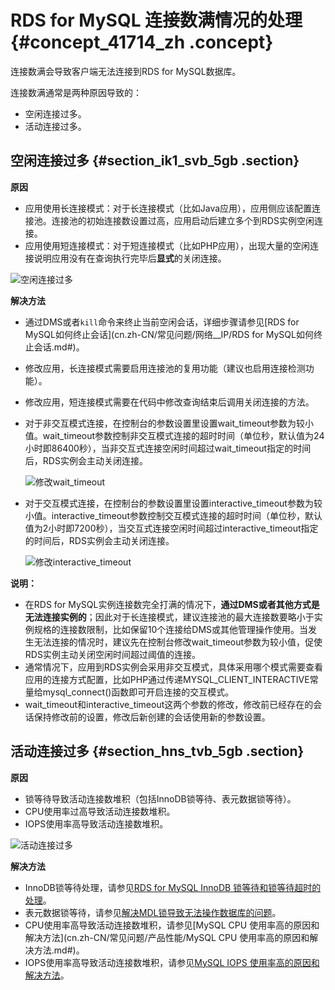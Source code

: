 # RDS for MySQL 连接数满情况的处理 {#concept_41714_zh .concept}

连接数满会导致客户端无法连接到RDS for MySQL数据库。

连接数满通常是两种原因导致的：

-   空闲连接过多。
-   活动连接过多。

## 空闲连接过多 {#section_ik1_svb_5gb .section}

 **原因**

-   应用使用长连接模式：对于长连接模式（比如Java应用），应用侧应该配置连接池。连接池的初始连接数设置过高，应用启动后建立多个到RDS实例空闲连接。
-   应用使用短连接模式：对于短连接模式（比如PHP应用），出现大量的空闲连接说明应用没有在查询执行完毕后**显式**的关闭连接。

![空闲连接过多](http://static-aliyun-doc.oss-cn-hangzhou.aliyuncs.com/assets/img/8305/155012300438821_zh-CN.png)

 **解决方法**

-   通过DMS或者`kill`命令来终止当前空闲会话，详细步骤请参见[RDS for MySQL如何终止会话](cn.zh-CN/常见问题/网络__IP/RDS for MySQL如何终止会话.md#)。
-   修改应用，长连接模式需要启用连接池的复用功能（建议也启用连接检测功能）。
-   修改应用，短连接模式需要在代码中修改查询结束后调用关闭连接的方法。
-   对于非交互模式连接，在控制台的参数设置里设置wait\_timeout参数为较小值。wait\_timeout参数控制非交互模式连接的超时时间（单位秒，默认值为24小时即86400秒），当非交互式连接空闲时间超过wait\_timeout指定的时间后，RDS实例会主动关闭连接。

    ![修改wait_timeout](http://static-aliyun-doc.oss-cn-hangzhou.aliyuncs.com/assets/img/8305/155012300438822_zh-CN.png)

-   对于交互模式连接，在控制台的参数设置里设置interactive\_timeout参数为较小值。interactive\_timeout参数控制交互模式连接的超时时间（单位秒，默认值为2小时即7200秒），当交互式连接空闲时间超过interactive\_timeout指定的时间后，RDS实例会主动关闭连接。

    ![修改interactive_timeout](http://static-aliyun-doc.oss-cn-hangzhou.aliyuncs.com/assets/img/8305/155012300438823_zh-CN.png)


**说明：** 

-   在RDS for MySQL实例连接数完全打满的情况下，**通过DMS或者其他方式是无法连接实例的**；因此对于长连接模式，建议连接池的最大连接数要略小于实例规格的连接数限制，比如保留10个连接给DMS或其他管理操作使用。当发生无法连接的情况时，建议先在控制台修改wait\_timeout参数为较小值，促使RDS实例主动关闭空闲时间超过阈值的连接。
-   通常情况下，应用到RDS实例会采用非交互模式，具体采用哪个模式需要查看应用的连接方式配置，比如PHP通过传递MYSQL\_CLIENT\_INTERACTIVE常量给mysql\_connect\(\)函数即可开启连接的交互模式。
-   wait\_timeout和interactive\_timeout这两个参数的修改，修改前已经存在的会话保持修改前的设置，修改后新创建的会话使用新的参数设置。

## 活动连接过多 {#section_hns_tvb_5gb .section}

 **原因**

-   锁等待导致活动连接数堆积（包括InnoDB锁等待、表元数据锁等待）。
-   CPU使用率过高导致活动连接数堆积。
-   IOPS使用率高导致活动连接数堆积。

![活动连接过多](http://static-aliyun-doc.oss-cn-hangzhou.aliyuncs.com/assets/img/8305/155012300438824_zh-CN.png)

 **解决方法**

-   InnoDB锁等待处理，请参见[RDS for MySQL InnoDB 锁等待和锁等待超时的处理](https://help.aliyun.com/knowledge_detail/41705.html)。
-   表元数据锁等待，请参见[解决MDL锁导致无法操作数据库的问题](../../../../../cn.zh-CN/最佳实践/MySQL/解决MDL锁导致无法操作数据库的问题.md#)。
-   CPU使用率高导致活动连接数堆积，请参见[MySQL CPU 使用率高的原因和解决方法](cn.zh-CN/常见问题/产品性能/MySQL CPU 使用率高的原因和解决方法.md#)。
-   IOPS使用率高导致活动连接数堆积，请参见[MySQL IOPS 使用率高的原因和解决方法](https://help.aliyun.com/knowledge_detail/51807.html)。


